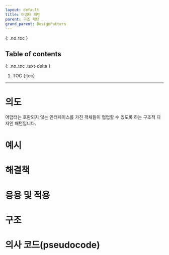 ```yaml
---
layout: default
title: 어댑터 패턴
parent: 구조 패턴
grand_parent: DesignPattern
---
```

{: .no_toc }

## Table of contents
{: .no_toc .text-delta }

1. TOC
{:toc}
---

# 의도

어댑터는 호환되지 않는 인터페이스를 가진 객체들이 협업할 수 있도록 하는 구조적 디자인 패턴입니다.

# 예시

# 해결책

# 응용 및 적용

# 구조

# 의사 코드(pseudocode)